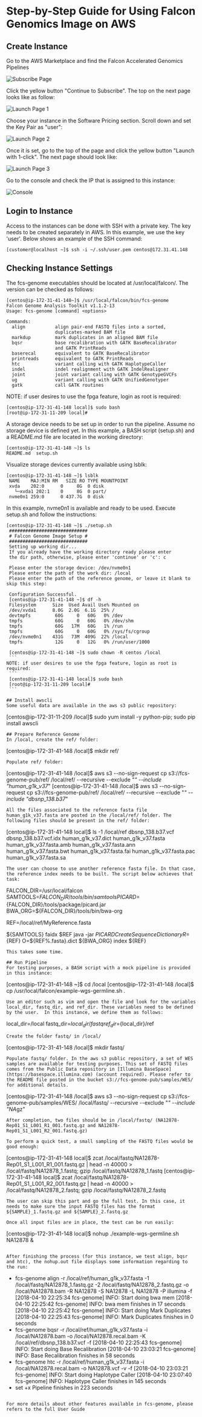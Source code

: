 # Step-by-Step Guide for Using Falcon Genomics Image on AWS

## Create Instance
Go to the AWS Marketplace and find the Falcon Accelerated Genomics Pipelines

![Subscribe Page](img/SubscribePage.png)

Click the yellow button "Continue to Subscribe". The top on the next page looks like as follow:

![Launch Page 1](img/LaunchPage1.png)

Choose your instance in the Software Pricing section. Scroll down and set the Key Pair as "user":

![Launch Page 2](img/LaunchPage2.png)

Once it is set, go to the top of the page and click the yellow button "Launch with 1-click". The next page should look like:

![Launch Page 3](img/LaunchPage3.png)

Go to the console and check the IP that is assigned to this instance:

![Console](img/Console.png)

## Login to Instance
Access to the instances can be done with SSH with a private key. The key needs to be created separately in AWS. In this example, we use the key 'user'. Below shows an example of the SSH command:
   ```
   [customer@localhost ~]$ ssh -i ~/.ssh/user.pem centos@172.31.41.148
   ```
## Checking Instance Settings
The fcs-genome executables should be located at /usr/local/falcon/. The version can be checked as follows:
   ```
   [centos@ip-172-31-41-148~]$ /usr/local/falcon/bin/fcs-genome
   Falcon Genome Analysis Toolkit v1.1.2-13
   Usage: fcs-genome [command] <options>

   Commands:
     align           align pair-end FASTQ files into a sorted,             
                     duplicates-marked BAM file                            
     markdup         mark duplicates in an aligned BAM file                
     bqsr            base recalibration with GATK BaseRecalibrator         
                     and GATK PrintReads                                   
     baserecal       equivalent to GATK BaseRecalibrator                   
     printreads      equivalent to GATK PrintReads                         
     htc             variant calling with GATK HaplotypeCaller             
     indel           indel realignment with GATK IndelRealigner            
     joint           joint variant calling with GATK GenotypeGVCFs         
     ug              variant calling with GATK UnifiedGenotyper            
     gatk            call GATK routines                                    
   ```

NOTE: if user desires to use the fpga feature, login as root is required:
   ```
   [centos@ip-172-31-41-148 local]$ sudo bash
   [root@ip-172-31-11-209 local]#
   ```
A storage device needs to be set up in order to run the pipeline. Assume no storage device is defined yet. In this example, a BASH script (setup.sh) and a README.md file are located in the working directory:
   ```
   [centos@ip-172-31-41-148 ~]$ ls
   README.md  setup.sh
   ```
Visualize storage devices currently available using lsblk:
   ```
   [centos@ip-172-31-41-148 ~]$ lsblk
    NAME    MAJ:MIN RM   SIZE RO TYPE MOUNTPOINT
    xvda    202:0      0     8G  0 disk
      └─xvda1 202:1    0     8G  0 part/
    nvme0n1 259:0      0 437.7G  0 disk
   ```
In this example, nvme0n1 is available and ready to be used. Execute setup.sh and follow the instructions:
   ```
   [centos@ip-172-31-41-148 ~]$ ./setup.sh
    #############################
    # Falcon Genome Image Setup #
    #############################
    Setting up working dir...
    If you already have the working directory ready please enter
    the dir path, otherwise, please enter 'continue' or 'c': c

    Please enter the storage device: /dev/nvme0n1
    Please enter the path of the work dir: /local
    Please enter the path of the reference genome, or leave it blank to skip this step:

    Configuration Successful.
    [centos@ip-172-31-41-148 ~]$ df -h
    Filesystem      Size  Used Avail Use% Mounted on
    /dev/xvda1      8.0G  2.0G  6.1G  25% /
    devtmpfs         60G     0   60G   0% /dev
    tmpfs            60G     0   60G   0% /dev/shm
    tmpfs            60G   17M   60G   1% /run
    tmpfs            60G     0   60G   0% /sys/fs/cgroup
    /dev/nvme0n1    431G   73M  409G  22% /local
    tmpfs            12G     0   12G   0% /run/user/1000

    [centos@ip-172-31-41-148 ~]$ sudo chown -R centos /local
    ```
NOTE: if user desires to use the fpga feature, login as root is required:
    ```
    [centos@ip-172-31-41-148 local]$ sudo bash
    [root@ip-172-31-11-209 local]#
    ```

## Install awscli
Some useful data are available in the aws s3 public repository:
```
[centos@ip-172-31-11-209 /local]$ sudo yum install -y python-pip; sudo pip install awscli
```
## Prepare Reference Genome
In /local, create the ref/ folder:
   ```
   [centos@ip-172-31-41-148 /local]$ mkdir ref/
   ```
Populate ref/ folder:
   ```
   [centos@ip-172-31-41-148 /local]$ aws s3 --no-sign-request cp s3://fcs-genome-pub/ref/ /local/ref/  --recursive  --exclude "*" --include "human_g1k_v37*"
   [centos@ip-172-31-41-148 /local]$ aws s3 --no-sign-request cp s3://fcs-genome-pub/ref/ /local/ref/  --recursive  --exclude "*" --include "dbsnp_138.b37*"
   ```
All the files associated to the reference fasta file human_g1k_v37.fasta are posted in the /local/ref/ folder. The following files should be present in the ref/ folder:
   ```
   [centos@ip-172-31-41-148 local]$ ls -1 /local/ref
   dbsnp_138.b37.vcf
   dbsnp_138.b37.vcf.idx
   human_g1k_v37.dict
   human_g1k_v37.fasta
   human_g1k_v37.fasta.amb
   human_g1k_v37.fasta.ann
   human_g1k_v37.fasta.bwt
   human_g1k_v37.fasta.fai
   human_g1k_v37.fasta.pac
   human_g1k_v37.fasta.sa
   ```
The user can choose to use another reference fasta file. In that case, the reference index needs to be built. The script below achieves that task:
  ```
  FALCON_DIR=/usr/local/falcon
  SAMTOOLS=${FALCON_DIR}/tools/bin/samtools
  PICARD=${FALCON_DIR}/tools/package/picard.jar
  BWA_ORG=${FALCON_DIR}/tools/bin/bwa-org

  REF=/local/ref/MyReference.fasta

  ${SAMTOOLS} faidx $REF
  java -jar ${PICARD} CreateSequenceDictionary R=${REF} O=${REF%.fasta}.dict
  ${BWA_ORG} index ${REF}
  ```
This takes some time.

## Run Pipeline
For testing purposes, a BASH script with a mock pipeline is provided in this instance:
   ```
   [centos@ip-172-31-41-148 ~]$ cd /local
   [centos@ip-172-31-41-148 /local]$ cp /usr/local/falcon/example-wgs-germline.sh .
   ```
Use an editor such as vim and open the file and look for the variables local_dir, fastq_dir, and ref_dir. These variables need to be defined by the user.  In this instance, we define them as follows:
   ```
   local_dir=/local
   fastq_dir=${local_dir}/fastq
   ref_dir=${local_dir}/ref
   ```
Create the folder fastq/ in /local/
   ```
   [centos@ip-172-31-41-148 /local]$ mkdir fastq/
   ```
Populate fastq/ folder. In the aws s3 public repository, a set of WES samples are available for testing purposes. This set of FASTQ files comes from the Public Data repository in [Illumina BaseSpace](https://basespace.illumina.com) (account required). Please refer to the README file posted in the bucket s3://fcs-genome-pub/samples/WES/ for additional details.
   ```
   [centos@ip-172-31-41-148 /local]$ aws s3 --no-sign-request cp s3://fcs-genome-pub/samples/WES/ /local/fastq/  --recursive  --exclude "*" --include "NA*gz"
   ```
After completion, two files should be in /local/fastq/ (NA12878-Rep01_S1_L001_R1_001.fastq.gz and NA12878-Rep01_S1_L001_R2_001.fastq.gz)

To perform a quick test, a small sampling of the FASTQ files would be good enough:
   ```
   [centos@ip-172-31-41-148 local]$ zcat /local/fastq/NA12878-Rep01_S1_L001_R1_001.fastq.gz | head -n 40000 > /local/fastq/NA12878_1.fastq; gzip /local/fastq/NA12878_1.fastq
   [centos@ip-172-31-41-148 local]$ zcat /local/fastq/NA12878-Rep01_S1_L001_R2_001.fastq.gz | head -n 40000 > /local/fastq/NA12878_2.fastq; gzip /local/fastq/NA12878_2.fastq
   ```
The user can skip this part and go the full test. In this case, it needs to make sure the input FASTQ files has the format ${SAMPLE}_1.fastq.gz and ${SAMPLE}_2.fastq.gz

Once all input files are in place, the test can be run easily:
   ```
   [centos@ip-172-31-41-148 local]$ nohup ./example-wgs-germline.sh NA12878 &
   ```

After finishing the process (for this instance, we test align, bqsr and htc), the nohup.out file displays some information regarding to the run:
   ```
   + fcs-genome align -r /local/ref/human_g1k_v37.fasta -1 /local/fastq/NA12878_1.fastq.gz -2 /local/fastq/NA12878_2.fastq.gz -o /local/NA12878.bam -R NA12878 -S NA12878 -L NA12878 -P illumina -f
   [2018-04-10 22:25:34 fcs-genome] INFO: Start doing bwa mem
   [2018-04-10 22:25:42 fcs-genome] INFO: bwa mem finishes in 17 seconds
   [2018-04-10 22:25:42 fcs-genome] INFO: Start doing Mark Duplicates
   [2018-04-10 22:25:43 fcs-genome] INFO: Mark Duplicates finishes in 0 seconds
   + fcs-genome bqsr -r /local/ref/human_g1k_v37.fasta -i /local/NA12878.bam -o /local/NA12878.recal.bam -K /local/ref/dbsnp_138.b37.vcf -f
   [2018-04-10 22:25:43 fcs-genome] INFO: Start doing Base Recalibration
   [2018-04-10 23:03:21 fcs-genome] INFO: Base Recalibration finishes in 58 seconds
   + fcs-genome htc -r /local/ref/human_g1k_v37.fasta -i /local/NA12878.recal.bam -o NA12878.vcf -v -f
   [2018-04-10 23:03:21 fcs-genome] INFO: Start doing Haplotype Caller
   [2018-04-10 23:07:40 fcs-genome] INFO: Haplotype Caller finishes in 145 seconds
   + set +x
   Pipeline finishes in 223 seconds
   ```

For more details about other features available in fcs-genome, please refers to the full User Guide
